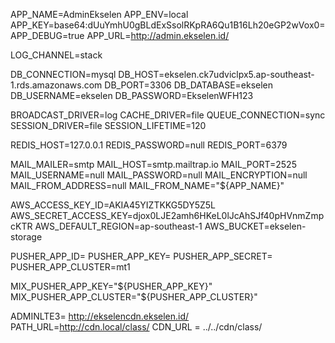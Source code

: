 APP_NAME=AdminEkselen
APP_ENV=local
APP_KEY=base64:dUuYmhU0gBLdExSsolRKpRA6Qu1B16Lh20eGP2wVox0=
APP_DEBUG=true
APP_URL=http://admin.ekselen.id/

LOG_CHANNEL=stack

DB_CONNECTION=mysql
DB_HOST=ekselen.ck7udviclpx5.ap-southeast-1.rds.amazonaws.com
DB_PORT=3306
DB_DATABASE=ekselen
DB_USERNAME=ekselen
DB_PASSWORD=EkselenWFH123

BROADCAST_DRIVER=log
CACHE_DRIVER=file
QUEUE_CONNECTION=sync
SESSION_DRIVER=file
SESSION_LIFETIME=120


REDIS_HOST=127.0.0.1
REDIS_PASSWORD=null
REDIS_PORT=6379

MAIL_MAILER=smtp
MAIL_HOST=smtp.mailtrap.io
MAIL_PORT=2525
MAIL_USERNAME=null
MAIL_PASSWORD=null
MAIL_ENCRYPTION=null
MAIL_FROM_ADDRESS=null
MAIL_FROM_NAME="${APP_NAME}"


AWS_ACCESS_KEY_ID=AKIA45YIZTKKG5DY5Z5L
AWS_SECRET_ACCESS_KEY=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
AWS_DEFAULT_REGION=ap-southeast-1
AWS_BUCKET=ekselen-storage

PUSHER_APP_ID=
PUSHER_APP_KEY=
PUSHER_APP_SECRET=
PUSHER_APP_CLUSTER=mt1

MIX_PUSHER_APP_KEY="${PUSHER_APP_KEY}"
MIX_PUSHER_APP_CLUSTER="${PUSHER_APP_CLUSTER}"

ADMINLTE3= http://ekselencdn.ekselen.id/
PATH_URL=http://cdn.local/class/
CDN_URL = ../../cdn/class/

